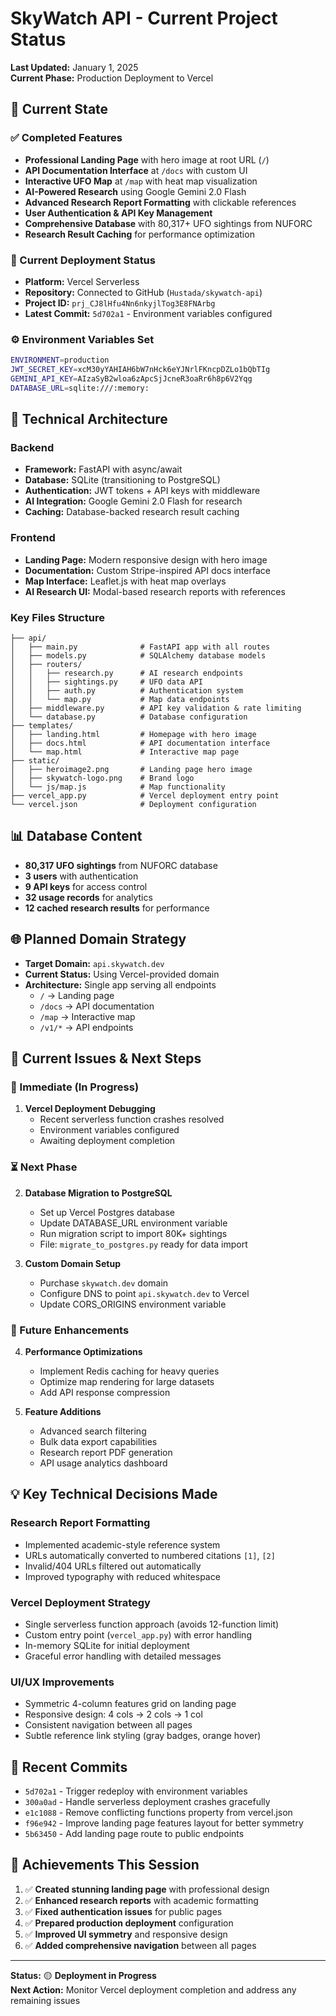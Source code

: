 # SkyWatch API - Current Project Status

**Last Updated:** January 1, 2025  
**Current Phase:** Production Deployment to Vercel

## 🎯 **Current State**

### **✅ Completed Features**
- **Professional Landing Page** with hero image at root URL (`/`)
- **API Documentation Interface** at `/docs` with custom UI
- **Interactive UFO Map** at `/map` with heat map visualization
- **AI-Powered Research** using Google Gemini 2.0 Flash
- **Advanced Research Report Formatting** with clickable references
- **User Authentication & API Key Management**
- **Comprehensive Database** with 80,317+ UFO sightings from NUFORC
- **Research Result Caching** for performance optimization

### **🚀 Current Deployment Status**
- **Platform:** Vercel Serverless
- **Repository:** Connected to GitHub (`Hustada/skywatch-api`)
- **Project ID:** `prj_CJ8lHfu4Nn6nkyjlTog3E8FNArbg`
- **Latest Commit:** `5d702a1` - Environment variables configured

### **⚙️ Environment Variables Set**
```bash
ENVIRONMENT=production
JWT_SECRET_KEY=xcM30yYAHIAH6bW7nHck6eYJNrlFKncpDZLo1bQbTIg
GEMINI_API_KEY=AIzaSyB2wloa6zApcSjJcneR3oaRr6h8p6V2Yqg
DATABASE_URL=sqlite:///:memory:
```

## 🔧 **Technical Architecture**

### **Backend**
- **Framework:** FastAPI with async/await
- **Database:** SQLite (transitioning to PostgreSQL)
- **Authentication:** JWT tokens + API keys with middleware
- **AI Integration:** Google Gemini 2.0 Flash for research
- **Caching:** Database-backed research result caching

### **Frontend**
- **Landing Page:** Modern responsive design with hero image
- **Documentation:** Custom Stripe-inspired API docs interface
- **Map Interface:** Leaflet.js with heat map overlays
- **AI Research UI:** Modal-based research reports with references

### **Key Files Structure**
```
├── api/
│   ├── main.py              # FastAPI app with all routes
│   ├── models.py            # SQLAlchemy database models
│   ├── routers/
│   │   ├── research.py      # AI research endpoints
│   │   ├── sightings.py     # UFO data API
│   │   ├── auth.py          # Authentication system
│   │   └── map.py           # Map data endpoints
│   ├── middleware.py        # API key validation & rate limiting
│   └── database.py          # Database configuration
├── templates/
│   ├── landing.html         # Homepage with hero image
│   ├── docs.html            # API documentation interface
│   └── map.html             # Interactive map page
├── static/
│   ├── heroimage2.png       # Landing page hero image
│   ├── skywatch-logo.png    # Brand logo
│   └── js/map.js            # Map functionality
├── vercel_app.py            # Vercel deployment entry point
└── vercel.json              # Deployment configuration
```

## 📊 **Database Content**
- **80,317 UFO sightings** from NUFORC database
- **3 users** with authentication
- **9 API keys** for access control
- **32 usage records** for analytics
- **12 cached research results** for performance

## 🌐 **Planned Domain Strategy**
- **Target Domain:** `api.skywatch.dev`
- **Current Status:** Using Vercel-provided domain
- **Architecture:** Single app serving all endpoints
  - `/` → Landing page
  - `/docs` → API documentation
  - `/map` → Interactive map
  - `/v1/*` → API endpoints

## 🚨 **Current Issues & Next Steps**

### **🔄 Immediate (In Progress)**
1. **Vercel Deployment Debugging**
   - Recent serverless function crashes resolved
   - Environment variables configured
   - Awaiting deployment completion

### **⏳ Next Phase**
2. **Database Migration to PostgreSQL**
   - Set up Vercel Postgres database
   - Update DATABASE_URL environment variable
   - Run migration script to import 80K+ sightings
   - File: `migrate_to_postgres.py` ready for data import

3. **Custom Domain Setup**
   - Purchase `skywatch.dev` domain
   - Configure DNS to point `api.skywatch.dev` to Vercel
   - Update CORS_ORIGINS environment variable

### **🎯 Future Enhancements**
4. **Performance Optimizations**
   - Implement Redis caching for heavy queries
   - Optimize map rendering for large datasets
   - Add API response compression

5. **Feature Additions**
   - Advanced search filtering
   - Bulk data export capabilities
   - Research report PDF generation
   - API usage analytics dashboard

## 💡 **Key Technical Decisions Made**

### **Research Report Formatting**
- Implemented academic-style reference system
- URLs automatically converted to numbered citations `[1]`, `[2]`
- Invalid/404 URLs filtered out automatically
- Improved typography with reduced whitespace

### **Vercel Deployment Strategy**
- Single serverless function approach (avoids 12-function limit)
- Custom entry point (`vercel_app.py`) with error handling
- In-memory SQLite for initial deployment
- Graceful error handling with detailed messages

### **UI/UX Improvements**
- Symmetric 4-column features grid on landing page
- Responsive design: 4 cols → 2 cols → 1 col
- Consistent navigation between all pages
- Subtle reference link styling (gray badges, orange hover)

## 📝 **Recent Commits**
- `5d702a1` - Trigger redeploy with environment variables
- `300a0ad` - Handle serverless deployment crashes gracefully
- `e1c1088` - Remove conflicting functions property from vercel.json
- `f96e942` - Improve landing page features layout for better symmetry
- `5b63450` - Add landing page route to public endpoints

## 🎉 **Achievements This Session**
1. ✅ **Created stunning landing page** with professional design
2. ✅ **Enhanced research reports** with academic formatting
3. ✅ **Fixed authentication issues** for public pages
4. ✅ **Prepared production deployment** configuration
5. ✅ **Improved UI symmetry** and responsive design
6. ✅ **Added comprehensive navigation** between all pages

---

**Status:** 🟡 **Deployment in Progress**  
**Next Action:** Monitor Vercel deployment completion and address any remaining issues